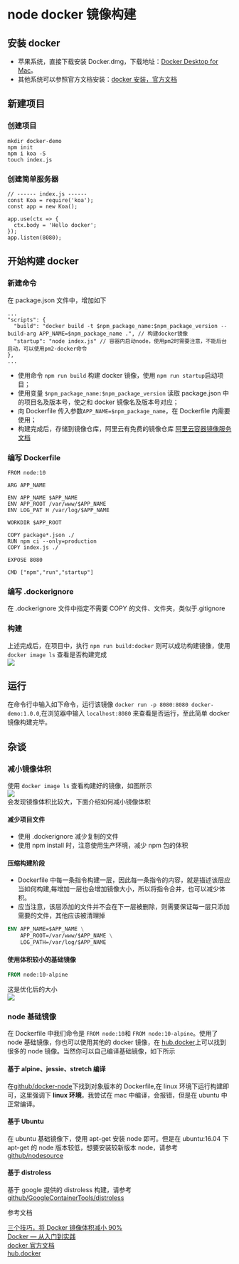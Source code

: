 # node docker 镜像构建

## 安装 docker

- 苹果系统，直接下载安装 Docker.dmg，下载地址：[Docker Desktop for Mac](https://hub.docker.com/editions/community/docker-ce-desktop-mac)。
- 其他系统可以参照官方文档安装：[docker 安装，官方文档](https://docs.docker.com/install/)

## 新建项目

### 创建项目

```
mkdir docker-demo
npm init
npm i koa -S
touch index.js
```

### 创建简单服务器

```
// ------ index.js ------
const Koa = require('koa');
const app = new Koa();

app.use(ctx => {
  ctx.body = 'Hello docker';
});
app.listen(8080);
```

## 开始构建 docker

### 新建命令

在 package.json 文件中，增加如下

```
...
"scripts": {
  "build": "docker build -t $npm_package_name:$npm_package_version --build-arg APP_NAME=$npm_package_name .", // 构建docker镜像
  "startup": "node index.js" // 容器内启动node，使用pm2时需要注意，不能后台启动，可以使用pm2-docker命令
},
...
```

- 使用命令 `npm run build` 构建 docker 镜像，使用 `npm run startup`启动项目；
- 使用变量 `$npm_package_name:$npm_package_version` 读取 package.json 中的项目名及版本号，使之和 docker 镜像名及版本号对应；
- 向 Dockerfile 传入参数`APP_NAME=$npm_package_name`，在 Dockerfile 内需要使用；
- 构建完成后，存储到镜像仓库，阿里云有免费的镜像仓库 [阿里云容器镜像服务文档](https://help.aliyun.com/document_detail/60945.html?spm=5176.166170.863063.btn1cr2.3ba8217f4OiCAx)

### 编写 Dockerfile

```
FROM node:10

ARG APP_NAME

ENV APP_NAME $APP_NAME
ENV APP_ROOT /var/www/$APP_NAME
ENV LOG_PAT H /var/log/$APP_NAME

WORKDIR $APP_ROOT

COPY package*.json ./
RUN npm ci --only=production
COPY index.js ./

EXPOSE 8080

CMD ["npm","run","startup"]
```

### 编写 .dockerignore

在 .dockerignore 文件中指定不需要 COPY 的文件、文件夹，类似于.gitignore

### 构建

上述完成后，在项目中，执行 `npm run build:docker` 则可以成功构建镜像，使用 `docker image ls` 查看是否构建完成  
![](https://public.keven.work/docker-size.png)

## 运行

在命令行中输入如下命令，运行该镜像 `docker run -p 8080:8080 docker-demo:1.0.0`,在浏览器中输入 `localhost:8080` 来查看是否运行，至此简单 docker 镜像构建完毕。

## 杂谈

### 减小镜像体积

使用 `docker image ls` 查看构建好的镜像，如图所示  
![](https://public.keven.work/docker-size.png)  
会发现镜像体积比较大，下面介绍如何减小镜像体积

#### 减少项目文件

- 使用 .dockerignore 减少复制的文件
- 使用 npm install 时，注意使用生产环境，减少 npm 包的体积

#### 压缩构建阶段

- Dockerfile 中每一条指令构建一层，因此每一条指令的内容，就是描述该层应当如何构建,每增加一层也会增加镜像大小，所以将指令合并，也可以减少体积。
- 应当注意，该层添加的文件并不会在下一层被删除，则需要保证每一层只添加需要的文件，其他应该被清理掉

```dockerfile
ENV APP_NAME=$APP_NAME \
    APP_ROOT=/var/www/$APP_NAME \
    LOG_PATH=/var/log/$APP_NAME
```

#### 使用体积较小的基础镜像

```dockerfile
FROM node:10-alpine
```

这是优化后的大小  
![](https://public.keven.work/docker-size-small.png)

### node 基础镜像

在 Dockerfile 中我们命令是 `FROM node:10`和 `FROM node:10-alpine`。使用了 node 基础镜像，你也可以使用其他的 docker 镜像，在 [hub.docker](https://hub.docker.com/_/node/)上可以找到很多的 node 镜像。当然你可以自己编译基础镜像，如下所示

#### 基于 alpine、jessie、stretch 编译

在[github/docker-node](https://github.com/nodejs/docker-node)下找到对象版本的 Dockerfile,在 linux 环境下运行构建即可，这里强调下 **linux 环境**，我尝试在 mac 中编译，会报错，但是在 ubuntu 中正常编译。

#### 基于 Ubuntu

在 ubuntu 基础镜像下，使用 apt-get 安装 node 即可。但是在 ubuntu:16.04 下 apt-get 的 node 版本较低，想要安装较新版本 node，请参考 [github/nodesource](https://github.com/nodesource/distributions/blob/master/README.md)

#### 基于 distroless

基于 google 提供的 distroless 构建，请参考 [github/GoogleContainerTools/distroless](https://github.com/GoogleContainerTools/distroless)

参考文档

[三个技巧，将 Docker 镜像体积减小 90%](https://www.infoq.cn/article/3-simple-tricks-for-smaller-docker-images)  
[Docker — 从入门到实践](https://yeasy.gitbooks.io/docker_practice/content/)  
[docker 官方文档](https://docs.docker.com/)  
[hub.docker](https://hub.docker.com/)
